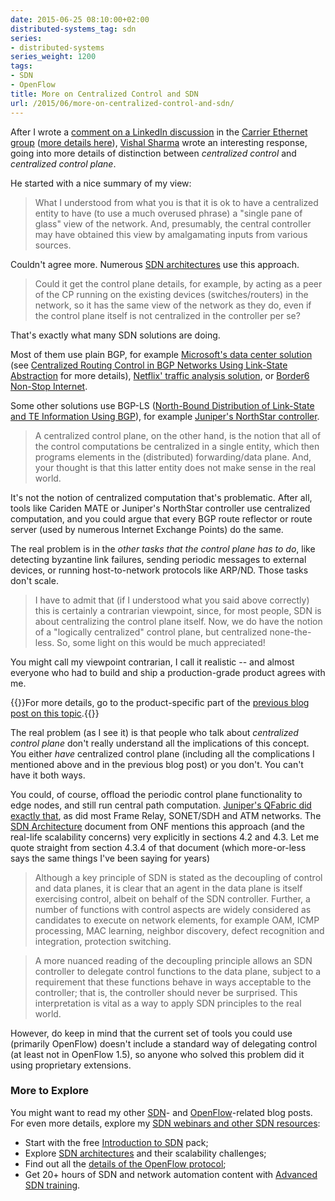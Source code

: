 ```yaml
---
date: 2015-06-25 08:10:00+02:00
distributed-systems_tag: sdn
series:
- distributed-systems
series_weight: 1200
tags:
- SDN
- OpenFlow
title: More on Centralized Control and SDN
url: /2015/06/more-on-centralized-control-and-sdn/
---
```

After I wrote a [comment on a LinkedIn discussion](https://www.linkedin.com/grp/post/77819-6014408274856722434) in the [Carrier Ethernet group](https://www.linkedin.com/grp/home?gid=77819) ([more details here](/2015/06/centralized-control-is-not-centralized/)), [Vishal Sharma](http://www.linkedin.com/in/vishalsharma) wrote an interesting response, going into more details of distinction between *centralized control* and *centralized control plane*.
<!--more-->
He started with a nice summary of my view:

> What I understood from what you is that it is ok to have a centralized entity to have (to use a much overused phrase) a \"single pane of glass\" view of the network. And, presumably, the central controller may have obtained this view by amalgamating inputs from various sources.

Couldn't agree more. Numerous [SDN architectures](https://www.ipspace.net/SDN_Architectures_and_Deployment_Considerations) use this approach.

> Could it get the control plane details, for example, by acting as a peer of the CP running on the existing devices (switches/routers) in the network, so it has the same view of the network as they do, even if the control plane itself is not centralized in the controller per se?

That's exactly what many SDN solutions are doing.

Most of them use plain BGP, for example [Microsoft's data center solution](/2013/10/exception-routing-with-bgp-sdn-done/) (see [Centralized Routing Control in BGP Networks Using Link-State Abstraction](https://tools.ietf.org/html/draft-lapukhov-bgp-sdn-00) for more details), [Netflix' traffic analysis solution](/2014/08/toolsmith-netflix-on-software-gone-wild/), or [Border6 Non-Stop Internet](/2014/10/border6-non-stop-internet-commercial/).

Some other solutions use BGP-LS ([North-Bound Distribution of Link-State and TE Information Using BGP](https://tools.ietf.org/html/draft-ietf-idr-ls-distribution-11)), for example [Juniper's NorthStar controller](http://www.juniper.net/us/en/products-services/sdn/northstar-network-controller/).

> A centralized control plane, on the other hand, is the notion that all of the control computations be centralized in a single entity, which then programs elements in the (distributed) forwarding/data plane. And, your thought is that this latter entity does not make sense in the real world.

It's not the notion of centralized computation that's problematic. After all, tools like Cariden MATE or Juniper's NorthStar controller use centralized computation, and you could argue that every BGP route reflector or route server (used by numerous Internet Exchange Points) do the same.

The real problem is in the *other tasks that the control plane has to do*, like detecting byzantine link failures, sending periodic messages to external devices, or running host-to-network protocols like ARP/ND. Those tasks don't scale.

> I have to admit that (if I understood what you said above correctly) this is certainly a contrarian viewpoint, since, for most people, SDN is about centralizing the control plane itself. Now, we do have the notion of a \"logically centralized\" control plane, but centralized none-the-less. So, some light on this would be much appreciated!

You might call my viewpoint contrarian, I call it realistic -- and almost everyone who had to build and ship a production-grade product agrees with me.

{{<note>}}For more details, go to the product-specific part of the [previous blog post on this topic](/2015/06/centralized-control-is-not-centralized/).{{</note>}}

The real problem (as I see it) is that people who talk about *centralized control plane* don't really understand all the implications of this concept. You either *have* centralized control plane (including all the complications I mentioned above and in the previous blog post) or you don't. You can't have it both ways.

You could, of course, offload the periodic control plane functionality to edge nodes, and still run central path computation. [Juniper's QFabric did exactly that](/2011/09/qfabric-part-2-control-plane-overview/), as did most Frame Relay, SONET/SDH and ATM networks. The [SDN Architecture](https://www.opennetworking.org/images/stories/downloads/sdn-resources/technical-reports/TR_SDN_ARCH_1.0_06062014.pdf) document from ONF mentions this approach (and the real-life scalability concerns) very explicitly in sections 4.2 and 4.3. Let me quote straight from section 4.3.4 of that document (which more-or-less says the same things I've been saying for years)

> Although a key principle of SDN is stated as the decoupling of control and data planes, it is clear that an agent in the data plane is itself exercising control, albeit on behalf of the SDN controller. Further, a number of functions with control aspects are widely considered as candidates to execute on network elements, for example OAM, ICMP processing, MAC learning, neighbor discovery, defect recognition and integration, protection switching.

> A more nuanced reading of the decoupling principle allows an SDN controller to delegate control functions to the data plane, subject to a requirement that these functions behave in ways acceptable to the controller; that is, the controller should never be surprised. This interpretation is vital as a way to apply SDN principles to the real world.

However, do keep in mind that the current set of tools you could use (primarily OpenFlow) doesn't include a standard way of delegating control (at least not in OpenFlow 1.5), so anyone who solved this problem did it using proprietary extensions.

### More to Explore

You might want to read my other [SDN](/tag/sdn/)- and [OpenFlow](/tag/openflow/)-related blog posts. For even more details, explore my [SDN webinars and other SDN resources](http://www.ipspace.net/SDN):

-   Start with the free [Introduction to SDN](http://www.ipspace.net/Introduction_to_SDN) pack;
-   Explore [SDN architectures](http://www.ipspace.net/SDN_Architectures_and_Deployment_Considerations) and their scalability challenges;
-   Find out all the [details of the OpenFlow protocol](http://www.ipspace.net/OpenFlow_Deep_Dive);
-   Get 20+ hours of SDN and network automation content with [Advanced SDN training](http://www.ipspace.net/Advanced_SDN_Training).
